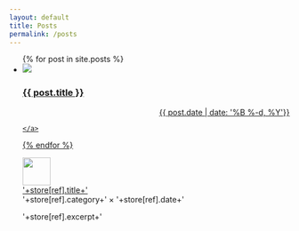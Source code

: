 ```yaml
---
layout: default
title: Posts
permalink: /posts
---
```


<ul class="entries">
  {% for post in site.posts %}

  <li>
    <a href="{{ post.url }}">
    <img src="{{ post.image }}"/>
      <h3>{{ post.title }}</h3>
      <div align="right">{{ post.date | date: '%B %-d, %Y'}}</div>

    </a>
  </li>

  {% endfor %}

<div class="result"><img src="'{{ post.image }}'"height="50" width="50"  class="result-img"><div class="result-body"><a href="'+store[ref].link+'" class="{{ post.title }}">'+store[ref].title+'</a><div class="post-date small">'+store[ref].category+' &times; '+store[ref].date+'</div><p>'+store[ref].excerpt+'</p></div>

</ul>
